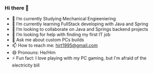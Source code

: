 ### Hi there 👋

- 🔭 I’m currently Studying Mechanical Engieeniering
- 🌱 I’m currently learning FullStack developing with Java and Spring
- 👯 I’m looking to collaborate on Java and Springs backend projects
- 🤔 I’m looking for help with finding my first IT job
- 💬 Ask me about custom PCs builds
- 📫 How to reach me: hirt1995@gmail.com
- 😄 Pronouns: He/Him
- ⚡ Fun fact: I love playing with my PC gaming, but I'm afraid of the electricity bill
